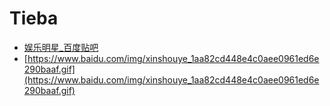 # Tieba

- [娱乐明星\_百度贴吧](http://tieba.baidu.com/f/index/forumpark?cn=&ci=0&pcn=%E5%A8%B1%E4%B9%90%E6%98%8E%E6%98%9F&pci=0&ct=1&st=new&pn=2)
- [https://www.baidu.com/img/xinshouye_1aa82cd448e4c0aee0961ed6e290baaf.gif](https://www.baidu.com/img/xinshouye_1aa82cd448e4c0aee0961ed6e290baaf.gif)
